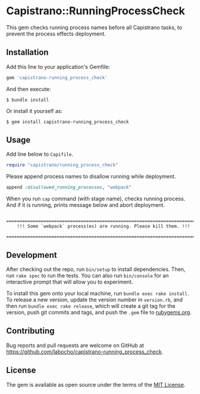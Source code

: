 # Capistrano::RunningProcessCheck

This gem checks running process names before all Capistrano tasks, to prevent the process effects deployment.

## Installation

Add this line to your application's Gemfile:

```ruby
gem 'capistrano-running_process_check'
```

And then execute:

    $ bundle install

Or install it yourself as:

    $ gem install capistrano-running_process_check

## Usage


Add line below to `Capifile`.

```ruby
require "capistrano/running_process_check"
```

Please append process names to disallow running while deployment.

```ruby
append :disallowed_running_processes, "webpack"
```

When you run `cap` command (with stage name), checks running process. And if it is running, prints message below and abort deployment.

        ================================================================================
        !!! Some `webpack` process(es) are running. Please kill them. !!!
        ================================================================================


## Development

After checking out the repo, run `bin/setup` to install dependencies. Then, run `rake spec` to run the tests. You can also run `bin/console` for an interactive prompt that will allow you to experiment.

To install this gem onto your local machine, run `bundle exec rake install`. To release a new version, update the version number in `version.rb`, and then run `bundle exec rake release`, which will create a git tag for the version, push git commits and tags, and push the `.gem` file to [rubygems.org](https://rubygems.org).

## Contributing

Bug reports and pull requests are welcome on GitHub at https://github.com/labocho/capistrano-running_process_check.


## License

The gem is available as open source under the terms of the [MIT License](https://opensource.org/licenses/MIT).
